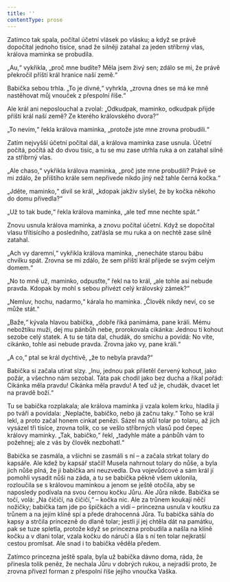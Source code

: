 ```yaml
---
title: ''
contentType: prose
---
```


<section>

Zatímco tak spala, počítal účetní vlásek po vlásku; a když se právě dopočítal jednoho tisíce, snad že silněji zatahal za jeden stříbrný vlas, králova maminka se probudila.

„Au,“ vykřikla, „proč mne budíte? Měla jsem živý sen; zdálo se mi, že právě překročil příští král hranice naší země.“

Babička sebou trhla. „To je divné,“ vyhrkla, „zrovna dnes se má ke mně nastěhovat můj vnouček z přespolní říše.“

Ale král ani neposlouchal a zvolal: „Odkudpak, maminko, odkudpak přijde příští král naší země? Ze kterého královského dvora?“

„To nevím,“ řekla králova maminka, „protože jste mne zrovna probudili.“

Zatím nejvyšší účetní počítal dál, a králova maminka zase usnula. Účetní počítá, počítá až do dvou tisíc, a tu se mu zase utrhla ruka a on zatahal silně za stříbrný vlas.

„Ale chaso,“ vykřikla králova maminka, „proč jste mne probudili? Právě se mi zdálo, že příštího krále sem nepřivede nikdo jiný než tahle černá kočka.“

„Jděte, maminko,“ divil se král, „kdopak jakživ slyšel, že by kočka někoho do domu přivedla?“

„Už to tak bude,“ řekla králova maminka, „ale teď mne nechte spát.“

Znovu usnula králova maminka, a znovu počítal účetní. Když se dopočítal vlasu třítisícího a posledního, zatřásla se mu ruka a on nechtě zase silně zatahal.

„Ach vy daremní,“ vykřikla králova maminka, „nenecháte starou bábu chvilku spát. Zrovna se mi zdálo, že sem příští král přijede se svým celým domem.“

„No to mně už, maminko, odpusťte,“ řekl na to král, „ale tohle asi nebude pravda. Kdopak by mohl s sebou přivézt celý královský zámek?“

„Nemluv, hochu, nadarmo,“ kárala ho maminka. „Člověk nikdy neví, co se může stát.“

„Baže,“ kývala hlavou babička, „dobře říká panímáma, pane králi. Mému nebožtíku muži, dej mu pánbůh nebe, prorokovala cikánka: Jednou ti kohout sezobe celý statek. A tu se táta dal, chudák, do smíchu a povídá: No víte, cikánko, tohle asi nebude pravda. Zrovna jako vy, pane králi.“

„A co,“ ptal se král dychtivě, „že to nebyla pravda?“

Babička si začala utírat slzy. „Inu, jednou pak přiletěl červený kohout, jako požár, a všechno nám sezobal. Táta pak chodil jako bez ducha a říkal pořád: Cikánka měla pravdu! Cikánka měla pravdu! A teď už je, chudák, dvacet let na pravdě boží.“

Tu se babička rozplakala; ale králova maminka ji vzala kolem krku, hladila ji po tváři a povídala: „Neplačte, babičko, nebo já začnu taky.“ Toho se král lekl, a proto začal honem cinkat penězi. Sázel na stůl tolar po tolaru, až jich vysázel tři tisíce, zrovna tolik, co se vešlo stříbrných vlasů pod čepec královy maminky. „Tak, babičko,“ řekl, „tadyhle máte a pánbůh vám to požehnej; ale z vás by člověk nezbohatl.“

Babička se zasmála, a všichni se zasmáli s ní – a začala strkat tolary do kapsáře. Ale kdež by kapsář stačil! Musela nahrnout tolary do nůše, a byla jich nůše plná, že ji babička ani neuzvedla. Dva vojevůdcové a sám král jí pomohli vysadit nůši na záda, a tu se babička pěkně všem uklonila, rozloučila se s královou maminkou a jenom se ještě otočila, aby se naposledy podívala na svou černou kočku Jůru. Ale Jůra nikde. Babička se točí, volá: „Na čičičí, na čičičí,“ – kočka nic. Ale za trůnem koukají něčí nožičky; babička tam jde po špičkách a vidí – princezna usnula v koutku za trůnem a na jejím klíně spí a přede drahocenná Jůra. Tu babička sáhla do kapsy a strčila princezně do dlaně tolar; jestli jí jej chtěla dát na památku, pak se tuze spletla, protože když se princezna probudila a našla na klíně kočku a v dlani tolar, vzala kočku do náručí a šla s ní ten tolar nejkratší cestou promlsat. Ale snad i to babička věděla předem.

Zatímco princezna ještě spala, byla už babička dávno doma, ráda, že přinesla tolik peněz, že nechala Jůru v dobrých rukou, a nejradši proto, že zrovna přivezl forman z přespolní říše jejího vnoučka Vaška.

</section>
